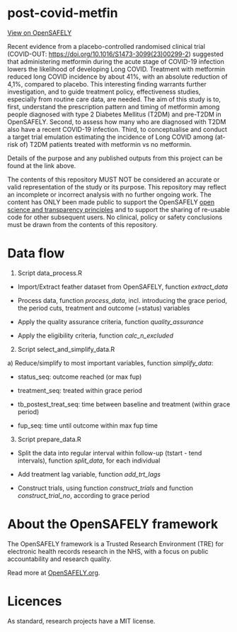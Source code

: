 # post-covid-metfin

[View on OpenSAFELY](https://jobs.opensafely.org/repo/https%253A%252F%252Fgithub.com%252Fopensafely%252Fpost-covid-metfin)

Recent evidence from a placebo-controlled randomised clinical trial (COVID-OUT: https://doi.org/10.1016/S1473-3099(23)00299-2) suggested that administering metformin during the acute stage of COVID-19 infection lowers the likelihood of developing Long COVID. Treatment with metformin reduced long COVID incidence by about 41%, with an absolute reduction of 4,1%, compared to placebo. This interesting finding warrants further investigation, and to guide treatment policy, effectiveness studies, especially from routine care data, are needed. 
The aim of this study is to, first, understand the prescription pattern and timing of metformin among people diagnosed with type 2 Diabetes Mellitus (T2DM) and pre-T2DM in OpenSAFELY. Second, to assess how many who are diagnosed with T2DM also have a recent COVID-19 infection. Third, to conceptualise and conduct a target trial emulation estimating the incidence of Long COVID among (at-risk of) T2DM patients treated with metformin vs no metformin.

Details of the purpose and any published outputs from this project can be found at the link above.

The contents of this repository MUST NOT be considered an accurate or valid representation of the study or its purpose. 
This repository may reflect an incomplete or incorrect analysis with no further ongoing work.
The content has ONLY been made public to support the OpenSAFELY [open science and transparency principles](https://www.opensafely.org/about/#contributing-to-best-practice-around-open-science) and to support the sharing of re-usable code for other subsequent users.
No clinical, policy or safety conclusions must be drawn from the contents of this repository.

# Data flow
1. Script data_process.R

* Import/Extract feather dataset from OpenSAFELY, function *extract_data*

* Process data, function *process_data*, incl. introducing the grace period, the period cuts, treatment and outcome (=status) variables

* Apply the quality assurance criteria, function *quality_assurance*

* Apply the eligibility criteria, function *calc_n_excluded*


2. Script select_and_simplify_data.R

a) Reduce/simplify to most important variables, function *simplify_data*:

* status_seq: outcome reached (or max fup)

* treatment_seq: treated within grace period

* tb_postest_treat_seq: time between baseline and treatment (within grace period)

* fup_seq: time until outcome within max fup time


3. Script prepare_data.R

* Split the data into regular interval within follow-up (tstart - tend intervals), function *split_data*, for each individual

* Add treatment lag variable, function *add_trt_lags*

* Construct trials, using function *construct_trials* and function *construct_trial_no*, according to grace period



# About the OpenSAFELY framework

The OpenSAFELY framework is a Trusted Research Environment (TRE) for electronic
health records research in the NHS, with a focus on public accountability and
research quality.

Read more at [OpenSAFELY.org](https://opensafely.org).

# Licences
As standard, research projects have a MIT license. 
